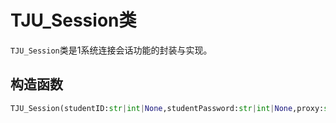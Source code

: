 # TJU_Session类

`TJU_Session`类是1系统连接会话功能的封装与实现。

## 构造函数

```python
TJU_Session(studentID:str|int|None,studentPassword:str|int|None,proxy:str|None)->bool
```

